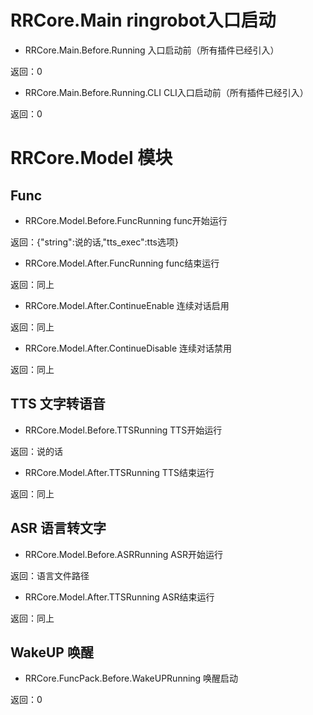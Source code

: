 # RRCore.Main ringrobot入口启动

* RRCore.Main.Before.Running 入口启动前（所有插件已经引入）

返回：0

* RRCore.Main.Before.Running.CLI CLI入口启动前（所有插件已经引入）

返回：0

# RRCore.Model 模块

## Func

* RRCore.Model.Before.FuncRunning func开始运行

返回：{"string":说的话,"tts_exec":tts选项}

* RRCore.Model.After.FuncRunning func结束运行

返回：同上

* RRCore.Model.After.ContinueEnable 连续对话启用

返回：同上

* RRCore.Model.After.ContinueDisable 连续对话禁用

返回：同上

## TTS 文字转语音

* RRCore.Model.Before.TTSRunning TTS开始运行

返回：说的话

* RRCore.Model.After.TTSRunning TTS结束运行

返回：同上

## ASR 语言转文字

* RRCore.Model.Before.ASRRunning ASR开始运行

返回：语言文件路径

* RRCore.Model.After.TTSRunning ASR结束运行

返回：同上

## WakeUP 唤醒

* RRCore.FuncPack.Before.WakeUPRunning 唤醒启动

返回：0